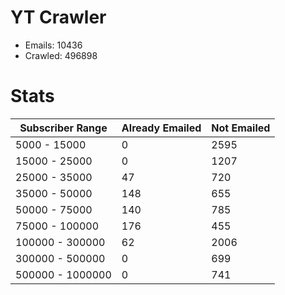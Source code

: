 # YT Crawler
- Emails: 10436
- Crawled: 496898

# Stats
| Subscriber Range  | Already Emailed | Not Emailed |
|-------|-------|-------|
| 5000 - 15000 | 0 | 2595 |
| 15000 - 25000 | 0 | 1207 |
| 25000 - 35000 | 47 | 720 |
| 35000 - 50000 | 148 | 655 |
| 50000 - 75000 | 140 | 785 |
| 75000 - 100000 | 176 | 455 |
| 100000 - 300000 | 62 | 2006 |
| 300000 - 500000 | 0 | 699 |
| 500000 - 1000000 | 0 | 741 |
